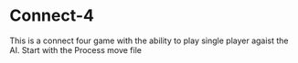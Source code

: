 # Connect-4
This is a connect four game with the ability to play single player agaist the AI.
Start with the Process move file
